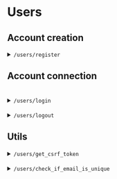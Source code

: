 # Users

## Account creation

<details>
<summary>
<code>/users/register</code>
</summary>

### Entrypoint

`POST /users/register`

### Parameters

- `request`: The HTTP request object containing the POST data.

Example request body:

> ``` javascript
> {
>     "username": "Damien1975",
>     "email": "damien.bokus@gmail.com",
>     "password": "Validpass7*"
> }
> ```

#### Parameters notes :
- All fields are mandatory.
- Username must be unique and between 3 and 25 characters long and cannot contains `"+/*.,!#%^&\{}[]=:;'"~"`.
- Email must be unique, valid and between 3 and 50 characters long.
- Password must be between 9 and 50 characters long, contain at least 1 lowercase character, 1 uppercase character, 1 number and 1 special character (`"+/*.,!#%^&\{}[]=:;'"~"`).

### Returns

- A JSON response indicating the success or failure of the registration process.

#### Success

If the authentication is successful, the server responds with a JSON object containing a `status` field with the value `"success"` and a `200 OK` HTTP status code.

#### Errors

- **JSON Decoding**: The function attempts to decode the request body into a Python dictionary. If the JSON is invalid, it returns a `406 Not Acceptable` response with an error message.

- **Email Uniqueness Check**: It checks if the provided email is unique using the `check_if_email_is_unique` function. If the email is already in use, it returns a `400 Bad Request` response with an error message.

- **Form Validation**: The function uses a `CustomUserCreationForm` to validate the incoming data. If the form is invalid, it returns a `400 Bad Request` response with the form errors.

### Notes

- This function is decorated with `@require_http_methods(["POST"])` to ensure that it only accepts POST requests.
- The `CustomUserCreationForm` is a Django form that validates user registration data.

</details>

## Account connection
<br>
<details>
<summary>
<code>/users/login</code>
</summary>

### Entrypoint

`POST /users/login`

### Parameters

The `login` view accepts a POST request with a JSON body containing the following parameters:

- `username`: The username of the user attempting to log in.
- `password`: The password of the user attempting to log in.

Example request body:

> ``` javascript
> {
>     "username": "Damien1975",
>     "password": "Validpass7*"
> }
> ```


### Returns

The `login` view returns a JSON response indicating the success or failure of the authentication attempt.

#### Success

If the authentication is successful, the server responds with a JSON object containing a `status` field with the value `"success"` and a `200 OK` HTTP status code.

#### Errors

- **Invalid JSON format**: If the request body cannot be parsed as JSON, the server responds with a JSON object containing an `errors` field with the value `"Invalid JSON format"` and a `406 Not Acceptable` HTTP status code.

- **Authentication failure**: If the provided username and password do not match any user in the database, the server responds with a JSON object containing an `error` field with the value `"error"` and a `400 Bad Request` HTTP status code.

### Notes

- This function is decorated with `@require_http_methods(["POST"])` to ensure that it only accepts POST requests.
- This view uses the built-in function `auth_login`.

</details>

<br>
<details>
<summary>
<code>/users/logout</code>
</summary>

### Entrypoint

`POST /users/logout`

### Parameters

The `logout` view accepts a POST request.

### Returns

The `logout` view returns a JSON response indicating the success of the logout attempt.

#### Success

If the authentication is successful, the server responds with a JSON object containing a `status` field with the value `"success"` and a `200 OK` HTTP status code.

### Notes

- This function is decorated with `@login_required` to ensure that the user in correctly login.
- This function is decorated with `@require_http_methods(["POST"])` to ensure that it only accepts POST requests.
- This view uses the built-in function `logout`.

</details>

## Utils
<details>
<summary>
<code>/users/get_csrf_token</code>
</summary>
<br>
This function is used to retrieve the Cross-Site Request Forgery (CSRF) token for the current session and return it in a JSON response. A CSRF (Cross-Site Request Forgery) token is a security measure used to protect web applications from CSRF attacks. It is a secret, user-specific token that is included in all form submissions and side-effect URLs to prevent unauthorized actions from being performed on behalf of the user. The token is generated by the server and sent to the client, typically embedded within the HTML form as a hidden field. 

### Entrypoint

`GET /users/get_csrf_token`

### Parameters
- `request`: The HTTP request object.

### Returns
The CSRF token is returned in a JSON response with the key "csrfToken" and a `200 OK` HTTP status code.

### Notes

- The `@require_http_methods(["GET"])` decorator ensures that the view only accepts HTTP GET requests. Other request methods will result in a "Method Not Allowed" response.
- The `@ensure_csrf_cookie decorator` ensures that a CSRF cookie is included in the response.
- Inside the function, `get_token(request)` is a function that retrieves or generates a CSRF token.

</details>
<br>

<details>
<summary>
<code>/users/check_if_email_is_unique</code>
</summary>
<br>

This function is a custom utility function that checks for email uniqueness in the database.

### Parameters
- `email` : the email which we want to check whether or not it is in the database.

### Returns
- `True` if the email already exists.
- `False` if the email does not exist in the database.

